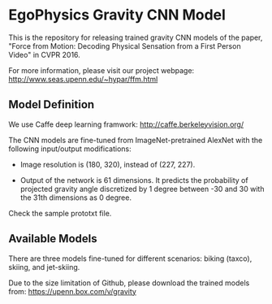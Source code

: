 # EgoPhysics Gravity CNN Model

This is the repository for releasing trained gravity CNN models of the paper, "Force from Motion: Decoding Physical Sensation from a First Person Video" in CVPR 2016.

For more information, please visit our project webpage: http://www.seas.upenn.edu/~hypar/ffm.html


## Model Definition

We use Caffe deep learning framwork: http://caffe.berkeleyvision.org/

The CNN models are fine-tuned from ImageNet-pretrained AlexNet with the following input/output modifications:

* Image resolution is (180, 320), instead of (227, 227).

* Output of the network is 61 dimensions. It predicts the probability of projected gravity angle discretized by 1 degree between -30 and 30 with the 31th dimensions as 0 degree.

Check the sample prototxt file.


## Available Models

There are three models fine-tuned for different scenarios: biking (taxco), skiing, and jet-skiing.

Due to the size limitation of Github, please download the trained models from: 
https://upenn.box.com/v/gravity
